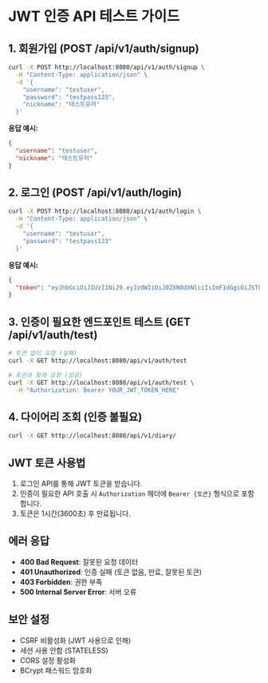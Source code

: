 # JWT 인증 API 테스트 가이드

## 1. 회원가입 (POST /api/v1/auth/signup)

```bash
curl -X POST http://localhost:8080/api/v1/auth/signup \
  -H "Content-Type: application/json" \
  -d '{
    "username": "testuser",
    "password": "testpass123",
    "nickname": "테스트유저"
  }'
```

**응답 예시:**
```json
{
  "username": "testuser",
  "nickname": "테스트유저"
}
```

## 2. 로그인 (POST /api/v1/auth/login)

```bash
curl -X POST http://localhost:8080/api/v1/auth/login \
  -H "Content-Type: application/json" \
  -d '{
    "username": "testuser",
    "password": "testpass123"
  }'
```

**응답 예시:**
```json
{
  "token": "eyJhbGciOiJIUzI1NiJ9.eyJzdWIiOiJ0ZXN0dXNlciIsImF1dGgiOiJST0xFX1VTRVIiLCJpYXQiOjE2..."
}
```

## 3. 인증이 필요한 엔드포인트 테스트 (GET /api/v1/auth/test)

```bash
# 토큰 없이 요청 (실패)
curl -X GET http://localhost:8080/api/v1/auth/test

# 토큰과 함께 요청 (성공)
curl -X GET http://localhost:8080/api/v1/auth/test \
  -H "Authorization: Bearer YOUR_JWT_TOKEN_HERE"
```

## 4. 다이어리 조회 (인증 불필요)

```bash
curl -X GET http://localhost:8080/api/v1/diary/
```

## JWT 토큰 사용법

1. 로그인 API를 통해 JWT 토큰을 받습니다.
2. 인증이 필요한 API 호출 시 `Authorization` 헤더에 `Bearer {토큰}` 형식으로 포함합니다.
3. 토큰은 1시간(3600초) 후 만료됩니다.

## 에러 응답

- **400 Bad Request**: 잘못된 요청 데이터
- **401 Unauthorized**: 인증 실패 (토큰 없음, 만료, 잘못된 토큰)
- **403 Forbidden**: 권한 부족
- **500 Internal Server Error**: 서버 오류

## 보안 설정

- CSRF 비활성화 (JWT 사용으로 인해)
- 세션 사용 안함 (STATELESS)
- CORS 설정 활성화
- BCrypt 패스워드 암호화 